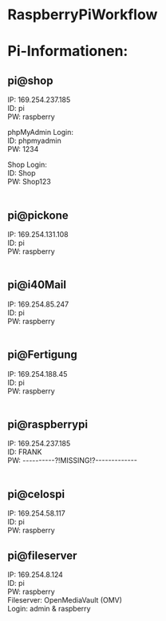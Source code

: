 # RaspberryPiWorkflow

# Pi-Informationen:
## pi@shop <br>
IP: 169.254.237.185 <br>
ID: pi <br>
PW: raspberry <br>

phpMyAdmin Login: <br>
ID: phpmyadmin <br>
PW: 1234 <br>

Shop Login: <br>
ID: Shop <br>
PW: Shop123 <br>
 <br> 

## pi@pickone <br>
IP: 169.254.131.108 <br>
ID: pi <br>
PW: raspberry <br>
 <br>

## pi@i40Mail <br>
IP: 169.254.85.247 <br>
ID: pi <br>
PW: raspberry <br>
 <br>

## pi@Fertigung <br>
IP: 169.254.188.45 <br>
ID: pi <br>
PW: raspberry <br>
 <br>

## pi@raspberrypi <br>
IP: 169.254.237.185 <br>
ID: FRANK <br>
PW: ----------?!MISSING!?------------- <br>
 <br>

## pi@celospi <br>
IP: 169.254.58.117 <br>
ID: pi <br>
PW: raspberry <br>

## pi@fileserver <br>
IP: 169.254.8.124 <br>
ID: pi <br>
PW: raspberry <br>
Fileserver: OpenMediaVault (OMV) <br>
  Login: admin & raspberry <br>
